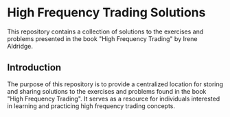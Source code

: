 # High Frequency Trading Solutions

This repository contains a collection of solutions to the exercises and problems presented in the book "High Frequency Trading" by Irene Aldridge.

## Introduction

The purpose of this repository is to provide a centralized location for storing and sharing solutions to the exercises and problems found in the book "High Frequency Trading". It serves as a resource for individuals interested in learning and practicing high frequency trading concepts.

